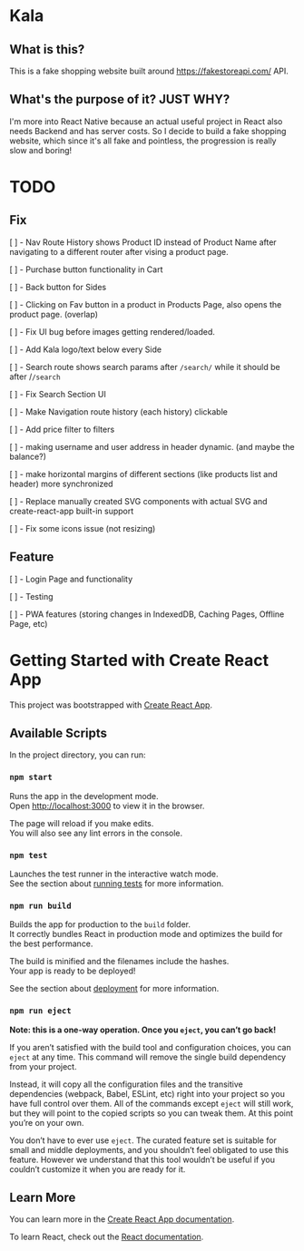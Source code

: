 # Kala

## What is this?

This is a fake shopping website built around https://fakestoreapi.com/ API.

## What's the purpose of it? JUST WHY?

I'm more into React Native because an actual useful project in React also needs Backend and has server costs. So I decide to build a fake shopping website, which since it's all fake and pointless, the progression is really slow and boring!

# TODO

## Fix

[ ] - Nav Route History shows Product ID instead of Product Name after navigating to a different router after vising a product page.

[ ] - Purchase button functionality in Cart

[ ] - Back button for Sides

[ ] - Clicking on Fav button in a product in Products Page, also opens the product page. (overlap)

[ ] - Fix UI bug before images getting rendered/loaded.

[ ] - Add Kala logo/text below every Side

[ ] - Search route shows search params after `/search/` while it should be after /`/search`

[ ] - Fix Search Section UI

[ ] - Make Navigation route history (each history) clickable

[ ] - Add price filter to filters

[ ] - making username and user address in header dynamic. (and maybe the balance?)

[ ] - make horizontal margins of different sections (like products list and header) more synchronized

[ ] - Replace manually created SVG components with actual SVG and create-react-app built-in support

[ ] - Fix some icons issue (not resizing)

## Feature

[ ] - Login Page and functionality

[ ] - Testing

[ ] - PWA features (storing changes in IndexedDB, Caching Pages, Offline Page, etc)

# Getting Started with Create React App

This project was bootstrapped with [Create React App](https://github.com/facebook/create-react-app).

## Available Scripts

In the project directory, you can run:

### `npm start`

Runs the app in the development mode.\
Open [http://localhost:3000](http://localhost:3000) to view it in the browser.

The page will reload if you make edits.\
You will also see any lint errors in the console.

### `npm test`

Launches the test runner in the interactive watch mode.\
See the section about [running tests](https://facebook.github.io/create-react-app/docs/running-tests) for more information.

### `npm run build`

Builds the app for production to the `build` folder.\
It correctly bundles React in production mode and optimizes the build for the best performance.

The build is minified and the filenames include the hashes.\
Your app is ready to be deployed!

See the section about [deployment](https://facebook.github.io/create-react-app/docs/deployment) for more information.

### `npm run eject`

**Note: this is a one-way operation. Once you `eject`, you can’t go back!**

If you aren’t satisfied with the build tool and configuration choices, you can `eject` at any time. This command will remove the single build dependency from your project.

Instead, it will copy all the configuration files and the transitive dependencies (webpack, Babel, ESLint, etc) right into your project so you have full control over them. All of the commands except `eject` will still work, but they will point to the copied scripts so you can tweak them. At this point you’re on your own.

You don’t have to ever use `eject`. The curated feature set is suitable for small and middle deployments, and you shouldn’t feel obligated to use this feature. However we understand that this tool wouldn’t be useful if you couldn’t customize it when you are ready for it.

## Learn More

You can learn more in the [Create React App documentation](https://facebook.github.io/create-react-app/docs/getting-started).

To learn React, check out the [React documentation](https://reactjs.org/).
